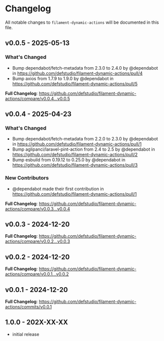# Changelog

All notable changes to `filament-dynamic-actions` will be documented in this file.

## v0.0.5 - 2025-05-13

### What's Changed

* Bump dependabot/fetch-metadata from 2.3.0 to 2.4.0 by @dependabot in https://github.com/defstudio/filament-dynamic-actions/pull/4
* Bump axios from 1.7.9 to 1.9.0 by @dependabot in https://github.com/defstudio/filament-dynamic-actions/pull/5

**Full Changelog**: https://github.com/defstudio/filament-dynamic-actions/compare/v0.0.4...v0.0.5

## v0.0.4 - 2025-04-23

### What's Changed

* Bump dependabot/fetch-metadata from 2.2.0 to 2.3.0 by @dependabot in https://github.com/defstudio/filament-dynamic-actions/pull/1
* Bump aglipanci/laravel-pint-action from 2.4 to 2.5 by @dependabot in https://github.com/defstudio/filament-dynamic-actions/pull/2
* Bump esbuild from 0.19.12 to 0.25.0 by @dependabot in https://github.com/defstudio/filament-dynamic-actions/pull/3

### New Contributors

* @dependabot made their first contribution in https://github.com/defstudio/filament-dynamic-actions/pull/1

**Full Changelog**: https://github.com/defstudio/filament-dynamic-actions/compare/v0.0.3...v0.0.4

## v0.0.3 - 2024-12-20

**Full Changelog**: https://github.com/defstudio/filament-dynamic-actions/compare/v0.0.2...v0.0.3

## v0.0.2 - 2024-12-20

**Full Changelog**: https://github.com/defstudio/filament-dynamic-actions/compare/v0.0.1...v0.0.2

## v0.0.1 - 2024-12-20

**Full Changelog**: https://github.com/defstudio/filament-dynamic-actions/commits/v0.0.1

## 1.0.0 - 202X-XX-XX

- initial release
